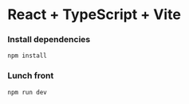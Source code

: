 # React + TypeScript + Vite

### Install dependencies

`npm install`

### Lunch front

`npm run dev`